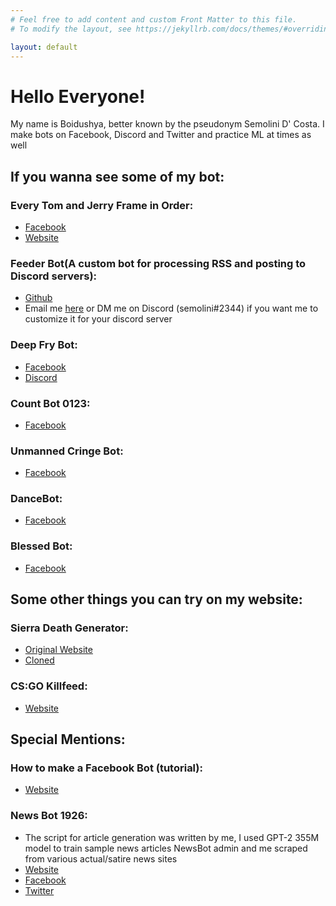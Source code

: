 ```yaml
---
# Feel free to add content and custom Front Matter to this file.
# To modify the layout, see https://jekyllrb.com/docs/themes/#overriding-theme-defaults

layout: default
---
```


# Hello Everyone!

My name is Boidushya, better known by the pseudonym Semolini D' Costa. I make bots on Facebook, Discord and Twitter and practice ML at times as well

## If you wanna see some of my bot:

### Every Tom and Jerry Frame in Order:
  * [Facebook](https://www.facebook.com/etjfo)
  * [Website](/etjfo)

### Feeder Bot(A custom bot for processing RSS and posting to Discord servers):
  * [Github](https://github.com/Boidushya/feeder)
  * Email me [here](mailto:boidushyabhattacharya@gmail.com?Subject=CUSTOM%20FEEDER%REQUEST) or DM me on Discord (semolini#2344) if you want me to customize it for your discord server

### Deep Fry Bot:
  * [Facebook](https://www.facebook.com/deepfrybot)
  *	[Discord](https://top.gg/bot/643053446211043339)

### Count Bot 0123:
  * [Facebook](https://www.facebook.com/countbot/)

### Unmanned Cringe Bot:
  * [Facebook](https://www.facebook.com/ucringefest)

### DanceBot:
  * [Facebook](https://www.facebook.com/DanceBotEpic)

### Blessed Bot:
  * [Facebook](https://www.facebook.com/blessedbot)
  

## Some other things you can try on my website:

### Sierra Death Generator:
  * [Original Website](https://www.deathgenerator.com)
  * [Cloned](/death)

### CS:GO Killfeed:
  * [Website](/kfb/csgo)

## Special Mentions:

### How to make a Facebook Bot (tutorial):
  * [Website](https://botappreciationsociety.fandom.com/wiki/Creating_a_Bot/Python)

### News Bot 1926:
  * The script for article generation was written by me, I used GPT-2 355M model to train sample news articles NewsBot admin and me scraped from various actual/satire news sites
  * [Website](https://newsbotlab.com/)
  * [Facebook](https://www.facebook.com/NewsBot1926/)
  * [Twitter](https://twitter.com/bot1926)